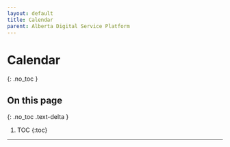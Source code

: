 ```yaml
---
layout: default
title: Calendar
parent: Alberta Digital Service Platform
---
```


# Calendar
{: .no_toc }

## On this page
{: .no_toc .text-delta }

1. TOC
{:toc}

---

